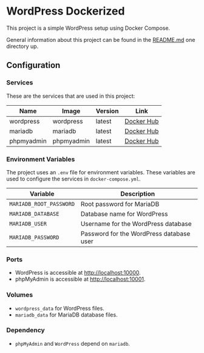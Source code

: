 # WordPress Dockerized

This project is a simple WordPress setup using Docker Compose.

General information about this project can be found in the [README.md](../README.md) one directory up.

## Configuration

### Services

These are the services that are used in this project:

| Name       | Image      | Version | Link                                              |
|------------|------------|---------|---------------------------------------------------|
| wordpress  | wordpress  | latest  | [Docker Hub](https://hub.docker.com/_/wordpress)  |
| mariadb    | mariadb    | latest  | [Docker Hub](https://hub.docker.com/_/mariadb)    |
| phpmyadmin | phpmyadmin | latest  | [Docker Hub](https://hub.docker.com/_/phpmyadmin) |

### Environment Variables

The project uses an `.env` file for environment variables. These variables are used to configure the services in `docker-compose.yml`.

| Variable                | Description                              |
|-------------------------|------------------------------------------|
| `MARIADB_ROOT_PASSWORD` | Root password for MariaDB                |
| `MARIADB_DATABASE`      | Database name for WordPress              |
| `MARIADB_USER`          | Username for the WordPress database      |
| `MARIADB_PASSWORD`      | Password for the WordPress database user |

### Ports

- WordPress is accessible at [http://localhost:10000](http://localhost:10000).
- phpMyAdmin is accessible at [http://localhost:10001](http://localhost:10001).

### Volumes

- `wordpress_data` for WordPress files.
- `mariadb_data` for MariaDB database files.

### Dependency

- `phpMyAdmin` and `WordPress` depend on `mariadb`.
